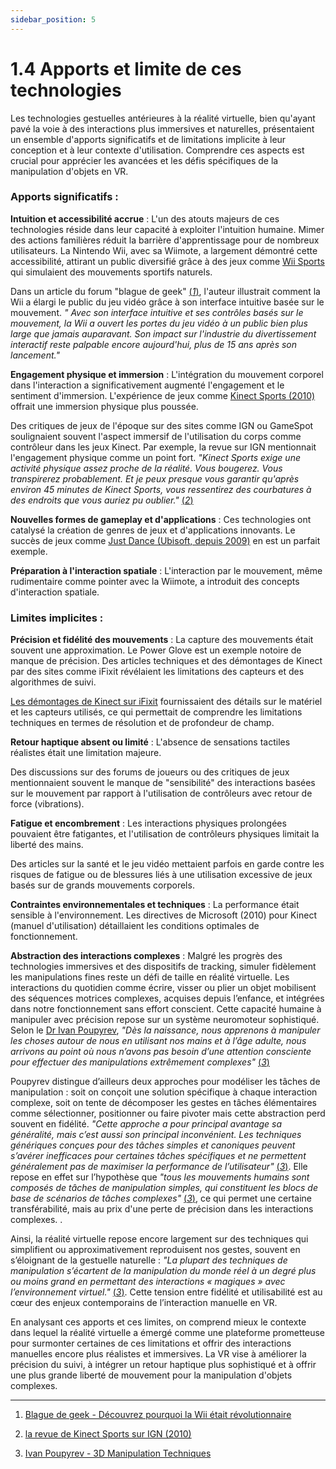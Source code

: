 ```yaml
---
sidebar_position: 5
---
```


# 1.4 Apports et limite de ces technologies

Les technologies gestuelles antérieures à la réalité virtuelle, bien qu'ayant pavé la voie à des interactions plus immersives et naturelles, présentaient un ensemble d'apports significatifs et de limitations implicite à leur conception et à leur contexte d'utilisation. Comprendre ces aspects est crucial pour apprécier les avancées et les défis spécifiques de la manipulation d'objets en VR.

### Apports significatifs :

**Intuition et accessibilité accrue** : L'un des atouts majeurs de ces technologies réside dans leur capacité à exploiter l'intuition humaine. Mimer des actions familières réduit la barrière d'apprentissage pour de nombreux utilisateurs. La Nintendo Wii, avec sa Wiimote, a largement démontré cette accessibilité, attirant un public diversifié grâce à des jeux comme [Wii Sports](https://www.nintendo.com/fr-fr/Jeux/Wii/Wii-Sports-283971.html?srsltid=AfmBOopAu7W82x_pJh0H9ONT6SKKzUjXErQeWyoKz4p0Dk_8ZLxfOlNb) qui simulaient des mouvements sportifs naturels.

Dans un article du forum "blague de geek" [(*1*)](https://www.blaguesdegeek.com/decouvrez-pourquoi-la-wii-etait-revolutionnaire/), l'auteur illustrait comment la Wii a élargi le public du jeu vidéo grâce à son interface intuitive basée sur le mouvement. _" Avec son interface intuitive et ses contrôles basés sur le mouvement, la Wii a ouvert les portes du jeu vidéo à un public bien plus large que jamais auparavant. Son impact sur l'industrie du divertissement interactif reste palpable encore aujourd'hui, plus de 15 ans après son lancement."_

**Engagement physique et immersion** : L'intégration du mouvement corporel dans l'interaction a significativement augmenté l'engagement et le sentiment d'immersion. L'expérience de jeux comme [Kinect Sports (2010)](https://fr.wikipedia.org/wiki/Kinect_Sports) offrait une immersion physique plus poussée.

Des critiques de jeux de l'époque sur des sites comme IGN ou GameSpot soulignaient souvent l'aspect immersif de l'utilisation du corps comme contrôleur dans les jeux Kinect. Par exemple, la revue sur IGN mentionnait l'engagement physique comme un point fort. _"Kinect Sports exige une activité physique assez proche de la réalité. Vous bougerez. Vous transpirerez probablement. Et je peux presque vous garantir qu'après environ 45 minutes de Kinect Sports, vous ressentirez des courbatures à des endroits que vous auriez pu oublier."_ [(*2*)](https://www.ign.com/articles/2010/11/04/kinect-sports-review) 

**Nouvelles formes de gameplay et d'applications** : Ces technologies ont catalysé la création de genres de jeux et d'applications innovants. Le succès de jeux comme [Just Dance (Ubisoft, depuis 2009)](https://fr.wikipedia.org/wiki/Just_Dance_(s%C3%A9rie_de_jeux_vid%C3%A9o)) en est un parfait exemple.


**Préparation à l'interaction spatiale** : L'interaction par le mouvement, même rudimentaire comme pointer avec la Wiimote, a introduit des concepts d'interaction spatiale.


### Limites implicites :

**Précision et fidélité des mouvements** : La capture des mouvements était souvent une approximation. Le Power Glove est un exemple notoire de manque de précision. Des articles techniques et des démontages de Kinect par des sites comme iFixit révélaient les limitations des capteurs et des algorithmes de suivi.

[Les démontages de Kinect sur iFixit](https://fr.ifixit.com/Vue+%C3%89clat%C3%A9e/Xbox+360+Kinect+Teardown/4066) fournissaient des détails sur le matériel et les capteurs utilisés, ce qui permettait de comprendre les limitations techniques en termes de résolution et de profondeur de champ.

**Retour haptique absent ou limité** : L'absence de sensations tactiles réalistes était une limitation majeure.

Des discussions sur des forums de joueurs ou des critiques de jeux mentionnaient souvent le manque de "sensibilité" des interactions basées sur le mouvement par rapport à l'utilisation de contrôleurs avec retour de force (vibrations).

**Fatigue et encombrement** : Les interactions physiques prolongées pouvaient être fatigantes, et l'utilisation de contrôleurs physiques limitait la liberté des mains.

Des articles sur la santé et le jeu vidéo mettaient parfois en garde contre les risques de fatigue ou de blessures liés à une utilisation excessive de jeux basés sur de grands mouvements corporels.

**Contraintes environnementales et techniques** : La performance était sensible à l'environnement. Les directives de Microsoft (2010) pour Kinect (manuel d'utilisation) détaillaient les conditions optimales de fonctionnement.




**Abstraction des interactions complexes** : Malgré les progrès des technologies immersives et des dispositifs de tracking, simuler fidèlement les manipulations fines reste un défi de taille en réalité virtuelle. Les interactions du quotidien comme écrire, visser ou plier un objet mobilisent des séquences motrices complexes, acquises depuis l’enfance, et intégrées dans notre fonctionnement sans effort conscient. Cette capacité humaine à manipuler avec précision repose sur un système neuromoteur sophistiqué. Selon le [Dr Ivan Poupyrev](https://docs.google.com/document/d/1xVlxUCdO4lO1bzlWmB8z4qXu5njmKpHg23HOlRwNhvs/edit?tab=t.0),  _"Dès la naissance, nous apprenons à manipuler les choses autour de nous en utilisant nos mains et à l’âge adulte, nous arrivons au point où nous n’avons pas besoin d’une attention consciente pour effectuer des manipulations extrêmement complexes"_ [(*3*)](https://people.cs.vt.edu/~bowman/3dui.org/course_notes/siggraph2000/manipulation.pdf)


Poupyrev distingue d’ailleurs deux approches pour modéliser les tâches de manipulation : soit on conçoit une solution spécifique à chaque interaction complexe, soit on tente de décomposer les gestes en tâches élémentaires comme sélectionner, positionner ou faire pivoter mais cette abstraction perd souvent en fidélité. _"Cette approche a pour principal avantage sa généralité, mais c’est aussi son principal inconvénient. Les techniques génériques conçues pour des tâches simples et canoniques peuvent s’avérer inefficaces pour certaines tâches spécifiques et ne permettent généralement pas de maximiser la performance de l’utilisateur"_ [(*3*)](https://people.cs.vt.edu/~bowman/3dui.org/course_notes/siggraph2000/manipulation.pdf).
Elle repose en effet sur l’hypothèse que _"tous les mouvements humains sont composés de tâches de manipulation simples, qui constituent les blocs de base de scénarios de tâches complexes"_ [(*3*)](https://people.cs.vt.edu/~bowman/3dui.org/course_notes/siggraph2000/manipulation.pdf), ce qui permet une certaine transférabilité, mais au prix d'une perte de précision dans les interactions complexes.
.

Ainsi, la réalité virtuelle repose encore largement sur des techniques qui simplifient ou approximativement reproduisent nos gestes, souvent en s’éloignant de la gestuelle naturelle : _"La plupart des techniques de manipulation s’écartent de la manipulation du monde réel à un degré plus ou moins grand en permettant des interactions « magiques » avec l’environnement virtuel."_ [(*3*)](https://people.cs.vt.edu/~bowman/3dui.org/course_notes/siggraph2000/manipulation.pdf).
Cette tension entre fidélité et utilisabilité est au cœur des enjeux contemporains de l’interaction manuelle en VR.



En analysant ces apports et ces limites, on comprend mieux le contexte dans lequel la réalité virtuelle a émergé comme une plateforme prometteuse pour surmonter certaines de ces limitations et offrir des interactions manuelles encore plus réalistes et immersives. La VR vise à améliorer la précision du suivi, à intégrer un retour haptique plus sophistiqué et à offrir une plus grande liberté de mouvement pour la manipulation d'objets complexes.


-------------------------------------------------------------------------------------------------------------------------------

1. [Blague de geek - Découvrez pourquoi la Wii était révolutionnaire](https://www.blaguesdegeek.com/decouvrez-pourquoi-la-wii-etait-revolutionnaire/) 

2. [la revue de Kinect Sports sur IGN (2010)](https://www.ign.com/articles/2010/11/04/kinect-sports-review)

3. [Ivan Poupyrev - 3D Manipulation Techniques ](https://people.cs.vt.edu/~bowman/3dui.org/course_notes/siggraph2000/manipulation.pdf)
